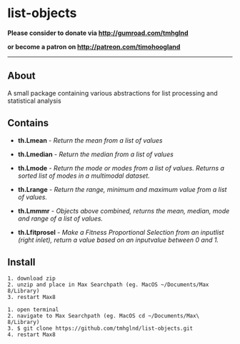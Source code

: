 # list-objects

**Please consider to donate via http://gumroad.com/tmhglnd**

**or become a patron on http://patreon.com/timohoogland**

---

## About

A small package containing various abstractions for list processing and statistical analysis

## Contains

- **th.Lmean** - *Return the mean from a list of values*

- **th.Lmedian** - *Return the median from a list of values*

- **th.Lmode** - *Return the mode or modes from a list of values. Returns a sorted list of modes in a multimodal dataset.*

- **th.Lrange** - *Return the range, minimum and maximum value from a list of values.*

- **th.Lmmmr** - *Objects above combined, returns the mean, median, mode and range of a list of values.*

- **th.Lfitprosel** - *Make a Fitness Proportional Selection from an inputlist (right inlet), return a value based on an inputvalue between 0 and 1.*

## Install

```
1. download zip
2. unzip and place in Max Searchpath (eg. MacOS ~/Documents/Max 8/Library)
3. restart Max8
```

```
1. open terminal
2. navigate to Max Searchpath (eg. MacOS cd ~/Documents/Max\ 8/Library)
3. $ git clone https://github.com/tmhglnd/list-objects.git
4. restart Max8
```
